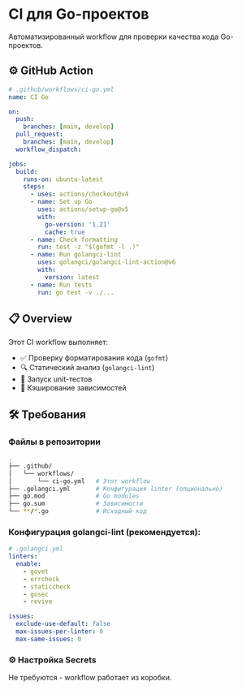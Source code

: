# CI для Go-проектов

Автоматизированный workflow для проверки качества кода Go-проектов.

## ⚙️ GitHub Action

```yaml
# .github/workflows/ci-go.yml
name: CI Go

on:
  push:
    branches: [main, develop]
  pull_request:
    branches: [main, develop]
  workflow_dispatch:

jobs:
  build:
    runs-on: ubuntu-latest
    steps:
      - uses: actions/checkout@v4
      - name: Set up Go
        uses: actions/setup-go@v5
        with:
          go-version: '1.21'
          cache: true
      - name: Check formatting
        run: test -z "$(gofmt -l .)"
      - name: Run golangci-lint
        uses: golangci/golangci-lint-action@v6
        with:
          version: latest
      - name: Run tests
        run: go test -v ./...
```

## 📋 Overview

Этот CI workflow выполняет:

- ✅ Проверку форматирования кода (`gofmt`)
- 🔍 Статический анализ (`golangci-lint`)
- 🧪 Запуск unit-тестов
- 🔄 Кэширование зависимостей

## 🛠️ Требования

### Файлы в репозитории

```bash
.
├── .github/
│   └── workflows/
│       └── ci-go.yml   # Этот workflow
├── .golangci.yml       # Конфигурация linter (опционально)
├── go.mod              # Go modules
├── go.sum              # Зависимости
└── **/*.go             # Исходный код
```

### Конфигурация golangci-lint (рекомендуется):

```yml
# .golangci.yml
linters:
  enable:
    - govet
    - errcheck
    - staticcheck
    - gosec
    - revive

issues:
  exclude-use-default: false
  max-issues-per-linter: 0
  max-same-issues: 0
```

### ⚙️ Настройка Secrets

Не требуются - workflow работает из коробки.
